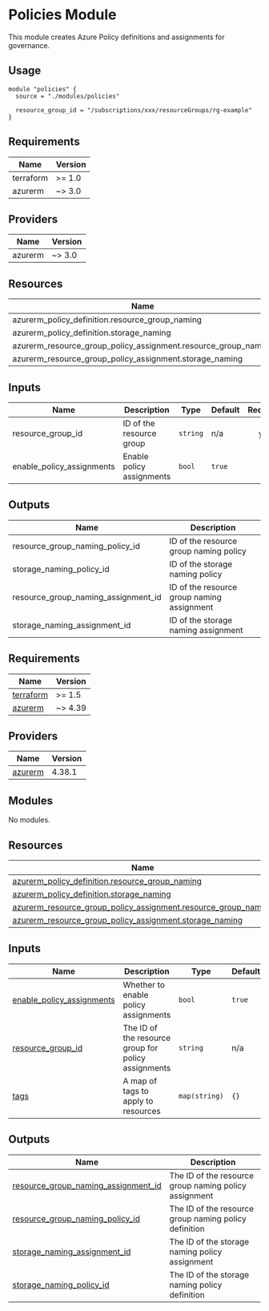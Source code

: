 # Policies Module

This module creates Azure Policy definitions and assignments for governance.

## Usage

```hcl
module "policies" {
  source = "./modules/policies"

  resource_group_id = "/subscriptions/xxx/resourceGroups/rg-example"
}
```

## Requirements

| Name | Version |
|------|---------|
| terraform | >= 1.0 |
| azurerm | ~> 3.0 |

## Providers

| Name | Version |
|------|---------|
| azurerm | ~> 3.0 |

## Resources

| Name | Type |
|------|------|
| azurerm_policy_definition.resource_group_naming | resource |
| azurerm_policy_definition.storage_naming | resource |
| azurerm_resource_group_policy_assignment.resource_group_naming | resource |
| azurerm_resource_group_policy_assignment.storage_naming | resource |

## Inputs

| Name | Description | Type | Default | Required |
|------|-------------|------|---------|:--------:|
| resource_group_id | ID of the resource group | `string` | n/a | yes |
| enable_policy_assignments | Enable policy assignments | `bool` | `true` | no |

## Outputs

| Name | Description |
|------|-------------|
| resource_group_naming_policy_id | ID of the resource group naming policy |
| storage_naming_policy_id | ID of the storage naming policy |
| resource_group_naming_assignment_id | ID of the resource group naming assignment |
| storage_naming_assignment_id | ID of the storage naming assignment |

<!-- BEGIN_TF_DOCS -->
## Requirements

| Name | Version |
|------|---------|
| <a name="requirement_terraform"></a> [terraform](#requirement\_terraform) | >= 1.5 |
| <a name="requirement_azurerm"></a> [azurerm](#requirement\_azurerm) | ~> 4.39 |

## Providers

| Name | Version |
|------|---------|
| <a name="provider_azurerm"></a> [azurerm](#provider\_azurerm) | 4.38.1 |

## Modules

No modules.

## Resources

| Name | Type |
|------|------|
| [azurerm_policy_definition.resource_group_naming](https://registry.terraform.io/providers/hashicorp/azurerm/latest/docs/resources/policy_definition) | resource |
| [azurerm_policy_definition.storage_naming](https://registry.terraform.io/providers/hashicorp/azurerm/latest/docs/resources/policy_definition) | resource |
| [azurerm_resource_group_policy_assignment.resource_group_naming](https://registry.terraform.io/providers/hashicorp/azurerm/latest/docs/resources/resource_group_policy_assignment) | resource |
| [azurerm_resource_group_policy_assignment.storage_naming](https://registry.terraform.io/providers/hashicorp/azurerm/latest/docs/resources/resource_group_policy_assignment) | resource |

## Inputs

| Name | Description | Type | Default | Required |
|------|-------------|------|---------|:--------:|
| <a name="input_enable_policy_assignments"></a> [enable\_policy\_assignments](#input\_enable\_policy\_assignments) | Whether to enable policy assignments | `bool` | `true` | no |
| <a name="input_resource_group_id"></a> [resource\_group\_id](#input\_resource\_group\_id) | The ID of the resource group for policy assignments | `string` | n/a | yes |
| <a name="input_tags"></a> [tags](#input\_tags) | A map of tags to apply to resources | `map(string)` | `{}` | no |

## Outputs

| Name | Description |
|------|-------------|
| <a name="output_resource_group_naming_assignment_id"></a> [resource\_group\_naming\_assignment\_id](#output\_resource\_group\_naming\_assignment\_id) | The ID of the resource group naming policy assignment |
| <a name="output_resource_group_naming_policy_id"></a> [resource\_group\_naming\_policy\_id](#output\_resource\_group\_naming\_policy\_id) | The ID of the resource group naming policy definition |
| <a name="output_storage_naming_assignment_id"></a> [storage\_naming\_assignment\_id](#output\_storage\_naming\_assignment\_id) | The ID of the storage naming policy assignment |
| <a name="output_storage_naming_policy_id"></a> [storage\_naming\_policy\_id](#output\_storage\_naming\_policy\_id) | The ID of the storage naming policy definition |
<!-- END_TF_DOCS -->
